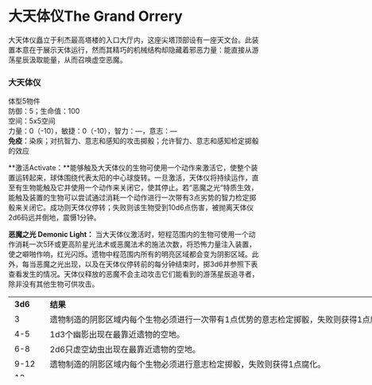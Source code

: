 # 大天体仪The Grand Orrery

大天体仪矗立于利杰最高塔楼的入口大厅内，这座尖塔顶部设有一座天文台。此装置本意在于展示天体运行，然而其精巧的机械结构却隐藏着邪恶力量：能直接从游荡星辰汲取能量，从而召唤虚空恶魔。

### 大天体仪 

体型5物件  
防御：5；生命值：100  
空间：5x5空间  
力量：0（-10），敏捷：0（-10），智力：—，意志：—  
**免疫**：染疾；对抗智力、意志和感知的攻击掷骰；允许智力、意志和感知检定掷骰的效应

**激活Activate：**能够触及大天体仪的生物可使用一个动作来激活它，使整个装置运转起来，球体围绕代表太阳的中心球旋转。一旦激活，天体仪将持续运作，直至有生物能触及它并使用一个动作来关闭它，使其停止。若“恶魔之光”特质生效，能触及装置的生物可以尝试通过消耗一个动作进行一次带有3点劣势的智力检定掷骰来关闭它。成功则天体仪停转；失败则该生物受到10d6点伤害，被抛离天体仪2d6码远并倒地，震慑1分钟。

**恶魔之光 Demonic Light：**
当大天体仪激活时，短程范围内的生物可使用一个动作消耗一次5环或更高阶星光法术或恶魔法术的施法次数，将恐怖力量注入装置，使之噼啪作响，红光闪烁。遗物中程范围内所有的明亮区域都会变为阴影区域。此外，每当恶魔之光出现，以及在天体仪停转前的每分钟结束时，掷3d6并参照下表查看发生的情况。天体仪释放的恶魔不会主动攻击它们能看到的游荡星辰追寻者，除非没有其他生物可供攻击。

<table style="HEIGHT: 161px; WIDTH: 1092px; BORDER-COLLAPSE: 
collapse" data-bordercolor="#000000" data-cellspacing="0"
data-cellpadding="2" width="1092" data-border="0">
<tbody>
<tr class="odd">
<td><strong> 3d6</strong></td>
<td><strong> 结果</strong></td>
</tr>
<tr class="even">
<td> 3</td>
<td> 遗物制造的阴影区域内每个生物必须进行一次带有1点优势的意志检定掷骰，失败则获得1点腐化。</td>
</tr>
<tr class="odd">
<td> 4-5</td>
<td> 1d3个幽影出现在最靠近遗物的空地。</td>
</tr>
<tr class="even">
<td> 6-8</td>
<td> 2d6只虚空幼虫出现在最靠近遗物的空地。</td>
</tr>
<tr class="odd">
<td> 9-12</td>
<td> 遗物制造的阴影区域内每个生物必须进行意志检定掷骰，失败则获得1点腐化。</td>
</tr>
<tr class="even">
<td> 13-15</td>
<td> 1d3个小型恶魔出现在最靠近遗物的空地。</td>
</tr>
<tr class="odd">
<td> 16-17</td>
<td> 1d3个中型恶魔出现在最靠近遗物的空地。</td>
</tr>
<tr class="even">
<td> 18</td>
<td> 遗物制造的阴影区域内每个生物必须进行一次带有1点劣势的意志检定掷骰，失败则获得1点腐化。之后，1d3个大型恶魔出现在最靠近遗物的空地。</td>
</tr>
</tbody>
</table>
